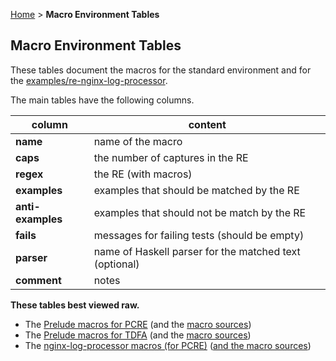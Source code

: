 <a href='.' title='Home'>Home</a> &gt; **Macro Environment Tables**

## Macro Environment Tables

These tables document the macros for the standard environment and for the
[examples/re-nginx-log-processor](../re-examples/nginx-log-processor.lhs).

The main tables have the following columns.

| column             | content                                               |
|--------------------|-------------------------------------------------------|
| **name**           | name of the macro                                     |
| **caps**           | the number of captures in the RE                      |
| **regex**          | the RE (with macros)                                  |
| **examples**       | examples that should be matched by the RE             |
| **anti-examples**  | examples that should not be match by the RE           |
| **fails**          | messages for failing tests (should be empty)          |
| **parser**         | name of Haskell parser for the matched text (optional)|
| **comment**        | notes                                                 |

**These tables best viewed raw.**

  * The [Prelude macros for PCRE](http://regex.uk/prelude-PCRE.md) (and the [macro sources](http://regex.uk/prelude-PCRE.txt))
  * The [Prelude macros for TDFA](http://regex.uk/prelude-TDFA.md) (and the [macro sources](http://regex.uk/prelude-TDFA.txt))
  * The [nginx-log-processor macros (for PCRE)](nginx-log-processor-PCRE.md) ([and the macro sources](nginx-log-processor-PCRE.txt))
